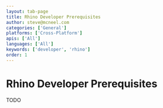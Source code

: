 ```yaml
---
layout: tab-page
title: Rhino Developer Prerequisites
author: steve@mcneel.com
categories: ['General']
platforms: ['Cross-Platform']
apis: ['All']
languages: ['All']
keywords: ['developer', 'rhino']
order: 1
---
```



# Rhino Developer Prerequisites

TODO
